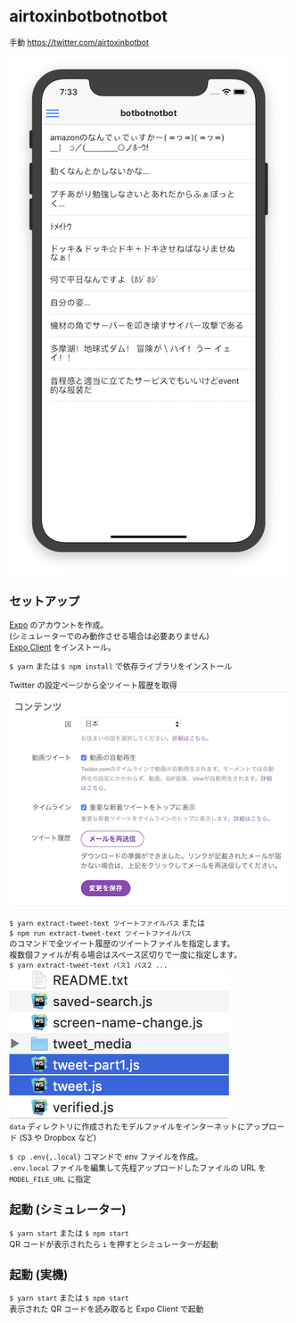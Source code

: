 # airtoxinbotbotnotbot

手動 https://twitter.com/airtoxinbotbot

![screenshot](doc/screenshot.png)

## セットアップ

[Expo](https://expo.io/) のアカウントを作成。  
(シミュレーターでのみ動作させる場合は必要ありません)  
[Expo Client](https://apps.apple.com/jp/app/expo-client/id982107779) をインストール。

`$ yarn` または `$ npm install` で依存ライブラリをインストール

Twitter の設定ページから全ツイート履歴を取得  
![全ツイート履歴](doc/twitter_contents_settings.png)

`$ yarn extract-tweet-text ツイートファイルパス` または  
`$ npm run extract-tweet-text ツイートファイルパス`  
のコマンドで全ツイート履歴のツイートファイルを指定します。  
複数個ファイルが有る場合はスペース区切りで一度に指定します。  
`$ yarn extract-tweet-text パス1 パス2 ...`  
![tweets](doc/tweets.png)  
`data` ディレクトリに作成されたモデルファイルをインターネットにアップロード (S3 や Dropbox など)

`$ cp .env{,.local}` コマンドで env ファイルを作成。  
`.env.local` ファイルを編集して先程アップロードしたファイルの URL を `MODEL_FILE_URL` に指定

## 起動 (シミュレーター)

`$ yarn start` または `$ npm start`  
QR コードが表示されたら `i` を押すとシミュレーターが起動

## 起動 (実機)

`$ yarn start` または `$ npm start`  
表示された QR コードを読み取ると Expo Client で起動
